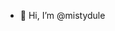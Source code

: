- 👋 Hi, I’m @mistydule


<!---
mistydule/mistydule is a ✨ special ✨ repository because its `README.md` (this file) appears on your GitHub profile.
You can click the Preview link to take a look at your changes.
--->
